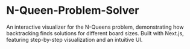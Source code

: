 # N-Queen-Problem-Solver
An interactive visualizer for the N-Queens problem, demonstrating how backtracking finds solutions for different board sizes. Built with Next.js, featuring step-by-step visualization and an intuitive UI.
